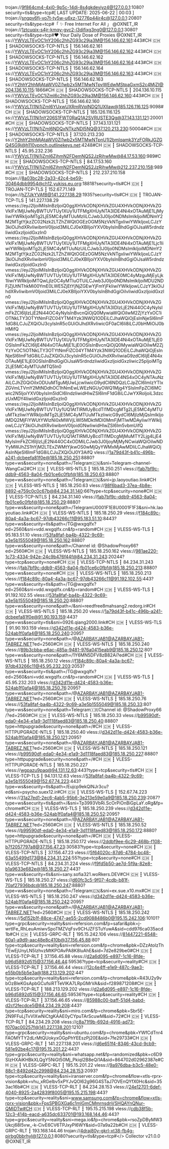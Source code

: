 trojan://9f864cm4-4xj0-9p5c-14dj-8s4gkdeviyz4@127.0.0.1:1080?security=tls&type=tcp#[ LAST UPDATE: 2025-06-22 | 00:03 ]
trojan://sngpv6fj-vo7t-ty5w-u6xz-12776p44ir4c@127.0.0.1:2080?security=tls&type=tcp#「 ✨ Free Internet For All 」 @OXNET_IR
trojan://1ztcuqjx-s4jr-kmqy-gvc2-l3difixg3ng0@127.0.0.1:3080?security=tls&type=tcp#❤️ Your Daily Dose of Proxies @OXNET_IR
ss://YWVzLTEyOC1nY206c2hhZG93c29ja3M@156.146.62.161:443#CH 🇨🇭 ┇ SHADOWSOCKS-TCP-NTLS ┇ 156.146.62.161
ss://YWVzLTEyOC1nY206c2hhZG93c29ja3M@156.146.62.162:443#CH 🇨🇭 ┇ SHADOWSOCKS-TCP-NTLS ┇ 156.146.62.162
ss://YWVzLTEyOC1nY206c2hhZG93c29ja3M@156.146.62.164:443#CH 🇨🇭 ┇ SHADOWSOCKS-TCP-NTLS ┇ 156.146.62.164
ss://YWVzLTEyOC1nY206c2hhZG93c29ja3M@156.146.62.163:443#CH 🇨🇭 ┇ SHADOWSOCKS-TCP-NTLS ┇ 156.146.62.163
ss://Y2hhY2hhMjAtaWV0Zi1wb2x5MTMwNTpvWEdwMStpaGxmS2c4MjZI@204.136.10.115:1866#CH 🇨🇭 ┇ SHADOWSOCKS-TCP-NTLS ┇ 204.136.10.115
ss://YWVzLTEyOC1jZmI6c2hhZG93c29ja3M@156.146.62.160:443#CH 🇨🇭 ┇ SHADOWSOCKS-TCP-NTLS ┇ 156.146.62.160
ss://YWVzLTI1Ni1jZmI6YUxwUXRmRVplNDQ1UXlIaw@185.126.116.125:9098#CH 🇨🇭 ┇ SHADOWSOCKS-TCP-NTLS ┇ 185.126.116.125
ss://YWVzLTI1Ni1nY206S1FWT0RaQ1A2SVRUSTE3Qg@37.143.131.121:20001#CH 🇨🇭 ┇ SHADOWSOCKS-TCP-NTLS ┇ 37.143.131.121
ss://YWVzLTI1Ni1jZmI6NDQxNTkzNDI5NQ@37.120.213.230:50004#CH 🇨🇭 ┇ SHADOWSOCKS-TCP-NTLS ┇ 37.120.213.230
ss://Y2hhY2hhMjAtaWV0Zi1wb2x5MTMwNTpnU1I2bmlqamk3YzFORkJGZGQ4SG9j@h110vpnch.outlinekeys.net:4248#CH 🇨🇭 ┇ SHADOWSOCKS-TCP-NTLS ┇ 45.95.232.236
ss://YWVzLTI1Ni1jZmI6ZjhmN2FDemNQS2JzRjhwMw@84.17.53.160:989#CH 🇨🇭 ┇ SHADOWSOCKS-TCP-NTLS ┇ 84.17.53.160
ss://YWVzLTI1Ni1jZmI6ZjhmN2FDemNQS2JzRjhwMw@212.237.210.158:989#CH 🇨🇭 ┇ SHADOWSOCKS-TCP-NTLS ┇ 212.237.210.158
trojan://8a03bc28-2a33-42c4-be59-30464dbb9954@ch12.yukiss.eu.org:18818?security=tls#CH 🇨🇭 ┇ TROJAN-TCP-TLS ┇ 152.67.71.149
trojan://hZ7JkYVAfB@141.227.138.29:1935?security=tls#CH 🇨🇭 ┇ TROJAN-TCP-TLS ┇ 141.227.138.29
vmess://eyJ2IjoiMiIsInBzIjoiQ0ggXHVkODNjXHVkZGU4XHVkODNjXHVkZGVkIFx1MjUwNyBWTUVTUy1XUy1UTFMgXHUyNTA3IDE4Ni4xOTAuMjE1LjMyIiwiYWRkIjoiMTg2LjE5MC4yMTUuMzIiLCJwb3J0Ijo0NDMsImlkIjoiMDNmY2M2MTgtYjkzZC02Nzk2LTZhZWQtOGEzOGM5NzVkNTgxIiwiYWlkIjoxLCJzY3kiOiJhdXRvIiwibmV0Ijoid3MiLCJ0eXBlIjoiYXV0byIsInBhdGgiOiJsaW5rdndzIiwidGxzIjoidGxzIn0
vmess://eyJ2IjoiMiIsInBzIjoiQ0ggXHVkODNjXHVkZGU4XHVkODNjXHVkZGVkIFx1MjUwNyBWTUVTUy1XUy1UTFMgXHUyNTA3IDE4Ni4xOTAuMjE1Ljc1IiwiYWRkIjoiMTg2LjE5MC4yMTUuNzUiLCJwb3J0Ijo0NDMsImlkIjoiMDNmY2M2MTgtYjkzZC02Nzk2LTZhZWQtOGEzOGM5NzVkNTgxIiwiYWlkIjoxLCJzY3kiOiJhdXRvIiwibmV0Ijoid3MiLCJ0eXBlIjoiYXV0byIsInBhdGgiOiJsaW5rdndzIiwidGxzIjoidGxzIn0
vmess://eyJ2IjoiMiIsInBzIjoiQ0ggXHVkODNjXHVkZGU4XHVkODNjXHVkZGVkIFx1MjUwNyBWTUVTUy1XUy1UTFMgXHUyNTA3IDE0MC4yMzguMjEyLjk1IiwiYWRkIjoiMTQwLjIzOC4yMTIuOTUiLCJwb3J0Ijo0NDMsImlkIjoiMDU2NDFjZjUtNThkMi00YmE0LWE5ZjEtYjNjZGEwYjFmYjFkIiwiYWlkIjowLCJzY3kiOiJhdXRvIiwibmV0Ijoid3MiLCJ0eXBlIjoiYXV0byIsInBhdGgiOiIvIiwidGxzIjoidGxzIn0
vmess://eyJ2IjoiMiIsInBzIjoiQ0ggXHVkODNjXHVkZGU4XHVkODNjXHVkZGVkIFx1MjUwNyBWTUVTUy1XUy1UTFMgXHUyNTA3IDIzLjE2Ni44OC4yNyIsImFkZCI6IjIzLjE2Ni44OC4yNyIsInBvcnQiOjQ0MywiaWQiOiIwM2ZjYzYxOC1iOTNkLTY3OTYtNmFlZC04YTM4Yzk3NWQ1ODEiLCJhaWQiOjEsInNjeSI6ImF1dG8iLCJuZXQiOiJ3cyIsInR5cGUiOiJhdXRvIiwicGF0aCI6Ii8iLCJ0bHMiOiJ0bHMifQ
vmess://eyJ2IjoiMiIsInBzIjoiQ0ggXHVkODNjXHVkZGU4XHVkODNjXHVkZGVkIFx1MjUwNyBWTUVTUy1XUy1UTFMgXHUyNTA3IDE4Ni4xOTAuMjE1LjE0OSIsImFkZCI6IjE4Ni4xOTAuMjE1LjE0OSIsInBvcnQiOjQ0MywiaWQiOiIwM2ZjYzYxOC1iOTNkLTY3OTYtNmFlZC04YTM4Yzk3NWQ1ODEiLCJhaWQiOjEsInNjeSI6ImF1dG8iLCJuZXQiOiJ3cyIsInR5cGUiOiJhdXRvIiwiaG9zdCI6IjE4Ni4xOTAuMjE1LjE0OSIsInBhdGgiOiJsaW5rdndzIiwidGxzIjoidGxzIiwic25pIjoiMTg2LjE5MC4yMTUuMTQ5In0
vmess://eyJ2IjoiMiIsInBzIjoiQ0ggXHVkODNjXHVkZGU4XHVkODNjXHVkZGVkIFx1MjUwNyBWTUVTUy1XUy1UTFMgXHUyNTA3IDE4NS4xOC4yNTAuNzAiLCJhZGQiOiIxODUuMTguMjUwLjcwIiwicG9ydCI6NDQzLCJpZCI6ImIzYTIxZGVmLTVmY2MtNDdhOC1hNmEwLWEzNGUyOWQ1Mjg4YSIsImFpZCI6MCwic2N5IjoiYXV0byIsIm5ldCI6IndzIiwidHlwZSI6ImF1dG8iLCJwYXRoIjoiL3dzczUxMDY4IiwidGxzIjoidGxzIn0
vmess://eyJ2IjoiMiIsInBzIjoiQ0ggXHVkODNjXHVkZGU4XHVkODNjXHVkZGVkIFx1MjUwNyBWTUVTUy1UQ1AtTlRMUyBcdTI1MDcgMTg2LjE5MC4yMTUuMTkzIiwiYWRkIjoiMTg2LjE5MC4yMTUuMTkzIiwicG9ydCI6MjIzMjQsImlkIjoiMDQ2MjFiYWUtYWIzNi0xMWVjLWI5MDktMDI0MmFjMTIwMDAyIiwiYWlkIjowLCJzY3kiOiJhdXRvIiwibmV0IjoidGNwIiwidHlwZSI6Im5vbmUifQ
vmess://eyJ2IjoiMiIsInBzIjoiQ0ggXHVkODNjXHVkZGU4XHVkODNjXHVkZGVkIFx1MjUwNyBWTUVTUy1UQ1AtTlRMUyBcdTI1MDcgMjMuMTY2Ljg4LjE4MyIsImFkZCI6IjIzLjE2Ni44OC4xODMiLCJwb3J0IjoyMjMyNCwiaWQiOiIwNDYyMWJhZS1hYjM2LTExZWMtYjkwOS0wMjQyYWMxMjAwMDIiLCJhaWQiOjAsInNjeSI6ImF1dG8iLCJuZXQiOiJ0Y3AifQ
vless://1a79d43f-b41c-496b-a241-dcbeefa81f0e@185.18.250.251:8880?type=ws&security=none&path=/Telegram🇨🇳&sni=Telegram-channel-WangCai2#CH 🇨🇭 ┇ VLESS-WS-NTLS ┇ 185.18.250.251
vless://fab7bf9c-ddb9-4563-8a04-fb01ce6c0fbf@185.18.250.63:8880?type=ws&security=none&path=/Telegram🇨🇳&sni=jp.laoyoutiao.link#CH 🇨🇭 ┇ VLESS-WS-NTLS ┇ 185.18.250.63
vless://98f6bad3-37ea-4b8e-8892-e759c0c0c67b@84.234.31.140:66?type=tcp&security=none#CH 🇨🇭 ┇ VLESS-TCP-NTLS ┇ 84.234.31.140
vless://fab7bf9c-ddb9-4563-8a04-fb01ce6c0fbf@185.18.250.29:8880?type=ws&security=none&path=/TelegramU0001F1E8U0001F1F3&sni=hk.laoyoutiao.link#CH 🇨🇭 ┇ VLESS-WS-NTLS ┇ 185.18.250.29
vless://f184c89c-80a4-4a3a-bc67-97db43266c11@95.183.51.10:8443?type=ws&security=tls&path=/TG@wxgqlfx?ed=2560&sni=vdd.wxgqlfx.cn&fp=random#CH 🇨🇭 ┇ VLESS-WS-TLS ┇ 95.183.51.10
vless://53fa8faf-ba4b-4322-9c69-a3e5b1555049@185.18.250.162:8880?type=ws&security=none&path=/Channel id: @ShadowProxy66?ed=2560#CH 🇨🇭 ┇ VLESS-WS-NTLS ┇ 185.18.250.162
vless://981ae220-1c73-4334-942e-24c9b476f44f@84.234.31.243:20244?type=tcp&security=none#CH 🇨🇭 ┇ VLESS-TCP-NTLS ┇ 84.234.31.243
vless://fab7bf9c-ddb9-4563-8a04-fb01ce6c0fbf@185.18.250.213:8880?type=ws&security=none#CH 🇨🇭 ┇ VLESS-WS-NTLS ┇ 185.18.250.213
vless://f184c89c-80a4-4a3a-bc67-97db43266c11@91.192.102.55:443?type=ws&security=tls&path=/TG@wxgqlfx?ed=2560&sni=vdd.wxgqlfx.cn&fp=random#CH 🇨🇭 ┇ VLESS-WS-TLS ┇ 91.192.102.55
vless://53fa8faf-ba4b-4322-9c69-a3e5b1555049@185.18.250.20:8880?type=ws&security=none&path=/&sni=reedfree8mahsang2.redorg.ir#CH 🇨🇭 ┇ VLESS-WS-NTLS ┇ 185.18.250.20
vless://1a79d43f-b41c-496b-a241-dcbeefa81f0e@91.90.193.159:443?type=ws&security=tls&sni=0926.qiang2000.link#CH 🇨🇭 ┇ VLESS-WS-TLS ┇ 91.90.193.159
vless://d342d11e-d424-4583-b36e-524ab1f0afa4@185.18.250.240:2095?type=ws&security=none&path=/@AZARBAYJAB1@AZARBAYJAB1-TABREZ.NET?ed=2560#CH 🇨🇭 ┇ VLESS-WS-NTLS ┇ 185.18.250.240
vless://89b3cbba-e6ac-485a-9481-976a0415eab9@185.18.250.12:80?type=ws&security=none&path=/1Y6MN5DFV8zB82Ai?ed#CH 🇨🇭 ┇ VLESS-WS-NTLS ┇ 185.18.250.12
vless://f184c89c-80a4-4a3a-bc67-97db43266c11@45.95.232.203:2053?type=ws&security=tls&path=/TG@wxgqlfx?ed=2560&sni=vdd.wxgqlfx.cn&fp=random#CH 🇨🇭 ┇ VLESS-WS-TLS ┇ 45.95.232.203
vless://d342d11e-d424-4583-b36e-524ab1f0afa4@185.18.250.76:2095?type=ws&security=none&path=/@AZARBAYJAB1@AZARBAYJAB1-TABREZ.NET?ed=2560#CH 🇨🇭 ┇ VLESS-WS-NTLS ┇ 185.18.250.76
vless://53fa8faf-ba4b-4322-9c69-a3e5b1555049@185.18.250.33:80?type=ws&security=none&path=Telegram🇮🇷Channel id: @ShadowProxy66 /?ed=2560#CH 🇨🇭 ┇ VLESS-WS-NTLS ┇ 185.18.250.33
vless://b99590df-eda0-4e34-e1a9-3d1118faed83@185.18.250.40:8880?type=httpupgrade&security=none&path=/#CH 🇨🇭 ┇ VLESS-HTTPUPGRADE-NTLS ┇ 185.18.250.40
vless://d342d11e-d424-4583-b36e-524ab1f0afa4@185.18.250.121:2095?type=ws&security=none&path=/@AZARBAYJAB1@AZARBAYJAB1-TABREZ.NET?ed=2560#CH 🇨🇭 ┇ VLESS-WS-NTLS ┇ 185.18.250.121
vless://b99590df-eda0-4e34-e1a9-3d1118faed83@185.18.250.227:8880?type=httpupgrade&security=none&path=/#CH 🇨🇭 ┇ VLESS-HTTPUPGRADE-NTLS ┇ 185.18.250.227
vless://wgpazu9paq@94.131.12.63:443?type=tcp&security=tls#CH 🇨🇭 ┇ VLESS-TCP-TLS ┇ 94.131.12.63
vless://53fa8faf-ba4b-4322-9c69-a3e5b1555049@152.67.74.223:443?type=ws&security=tls&path=/Eujcp9ekQlNJr3cu?ed&sni=psycho.suex12.ir#CH 🇨🇭 ┇ VLESS-WS-TLS ┇ 152.67.74.223
vless://31a27ed1-2ec6-4ab5-95b6-3e213e59e0a9@185.18.250.239:2087?type=ws&security=tls&path=/&sni=Tp3993VbRi.ScOrPiOnBiGpLaY.oRg&fp=chrome#CH 🇨🇭 ┇ VLESS-WS-TLS ┇ 185.18.250.239
vless://d342d11e-d424-4583-b36e-524ab1f0afa4@185.18.250.52:2095?type=ws&security=none&path=/@AZARBAYJAB1@AZARBAYJAB1-TABREZ.NET?ed=2560#CH 🇨🇭 ┇ VLESS-WS-NTLS ┇ 185.18.250.52
vless://b99590df-eda0-4e34-e1a9-3d1118faed83@185.18.250.172:8880?type=httpupgrade&security=none&path=/#CH 🇨🇭 ┇ VLESS-HTTPUPGRADE-NTLS ┇ 185.18.250.172
vless://2ddbf9ee-6c29-468b-f108-b7f2057797a8@37.156.47.23:30583?type=tcp&security=none#CH 🇨🇭 ┇ VLESS-TCP-NTLS ┇ 37.156.47.23
vless://5f64020c-87d6-4784-bc48-63a55499d173@84.234.31.224:55?type=tcp&security=none#CH 🇨🇭 ┇ VLESS-TCP-NTLS ┇ 84.234.31.224
vless://f9fd5b50-ae7d-5f9a-82e8-b1a9633e682e@185.18.250.27:443?type=ws&security=tls&sni=sany.sofia321.woRkers.DEV#CH 🇨🇭 ┇ VLESS-WS-TLS ┇ 185.18.250.27
vless://d60fc3c5-9f07-4cdb-b81f-70af27936bdc@185.18.250.247:8880?type=ws&security=none&path=/Telegram🇨🇳&sni=ex.sue.x10.mx#CH 🇨🇭 ┇ VLESS-WS-NTLS ┇ 185.18.250.247
vless://d342d11e-d424-4583-b36e-524ab1f0afa4@185.18.250.242:2095?type=ws&security=none&path=/@AZARBAYJAB1@AZARBAYJAB1-TABREZ.NET?ed=2560#CH 🇨🇭 ┇ VLESS-WS-NTLS ┇ 185.18.250.242
vless://5d152b1f-88ce-4747-ae55-2cd9088486b0@195.15.242.106:10101?type=grpc&security=reality&sni=refersion.com&fp=safari&pbk=j-wrtlFe_RhLeuAmiwvSpoTMZVqFsv9CHJZFSTuYuwA&sid=cdd976ca035acd1b#CH 🇨🇭 ┇ VLESS-GRPC-RLT ┇ 195.15.242.106
vless://81447221-6548-60a1-a9d9-aac48e8c410b@37.156.45.88:80?type=tcp&security=reality&sni=refersion.com&fp=chrome&pbk=DZzAtolzThTEwEjUnyLN5lzhvzMtKPOAvPA8K8luAhE&sid=7d2e829be0#CH 🇨🇭 ┇ VLESS-TCP-RLT ┇ 37.156.45.88
vless://d2a6d095-e897-1c16-8fde-b96d5892d515@37.156.46.44:59536?type=tcp&security=reality#CH 🇨🇭 ┇ VLESS-TCP-RLT ┇ 37.156.46.44
vless://12c4e4ff-e1e9-487c-9ae3-e55b0b5b5e3a@188.213.129.202:44?type=tcp&security=reality&sni=refersion.com&fp=chrome&pbk=R43U2y9vbOzBleKGsApbGCufsiRTTeVIKA7LRpGMrVA&sid=f289871208#CH 🇨🇭 ┇ VLESS-TCP-RLT ┇ 188.213.129.202
vless://d2a6d095-e897-1c16-8fde-b96d5892d515@37.156.46.65:59536?type=tcp&security=reality#CH 🇨🇭 ┇ VLESS-TCP-RLT ┇ 37.156.46.65
vless://85988c00-baff-51d4-babd-d2cf2fecdce5@84.234.29.208:443?type=tcp&security=reality&sni=miro.com&fp=chrome&pbk=Sbr5E-2N9FFuLjTvVIXwNiCtgKAAE0yCYpuTArScuwM&sid=72#CH 🇨🇭 ┇ VLESS-TCP-RLT ┇ 84.234.29.208
vless://c8a71f9b-692d-4916-ad73-f070ac00257f@141.227.138.201:1210?type=grpc&security=reality&sni=ubuntu.com&fp=chrome&pbk=YWfCdTnr4FAOMYTY2dLrMtQUokyxOGpPhYEEszPj20E&sid=7fe29733#CH 🇨🇭 ┇ VLESS-GRPC-RLT ┇ 141.227.138.201
vless://d6e651f4-8346-43cd-9cb9-581e92be4c17@195.15.201.22:443?type=grpc&security=reality&sni=whatsapp.net&fp=randomized&pbk=c6D9SIzHXAiKHBkXLQgY5NiGt50Mj_PkiqI2B8eQi1A&sid=864702d02962387e#CH 🇨🇭 ┇ VLESS-GRPC-RLT ┇ 195.15.201.22
vless://9a976dba-b3c5-48e0-88c1-8492d42c2998@84.234.28.153:2093?type=tcp&security=reality&sni=iranserver.com&fp=chrome&flow=xtls-rprx-vision&pbk=vhu_xRGelbv5xPYJvQOl62g96G4STaJ7OVEnQYfX0Hc&sid=353ac16b#CH 🇨🇭 ┇ VLESS-TCP-RLT ┇ 84.234.28.153
vless://24e12701-6def-4040-8925-2a42839f8005@195.15.215.198:443?type=tcp&security=reality&sni=www.samsung.com&fp=chrome&flow=xtls-rprx-vision&pbk=FpsSPBGXGa6c1mIGmCMmrnsdnVSHQAYnQNur-QMiDTw#CH 🇨🇭 ┇ VLESS-TCP-RLT ┇ 195.15.215.198
vless://cdb38f5b-12c3-414b-eacd-a635dc633701@193.168.144.46:443?type=grpc&security=reality&sni=mega.io&fp=chrome&pbk=rsoZpDByMW3Ukcj68I5vw_-k-CivE6CV6TPJxyPl6WY&sid=07a9a22b#CH 🇨🇭 ┇ VLESS-GRPC-RLT ┇ 193.168.144.46
trojan://4draj80y-gkrl-xt38-fb4g-pirbg0bbrhyl@127.0.0.1:8080?security=tls&type=tcp#</> Collector v21.0.0 @OXNET_IR